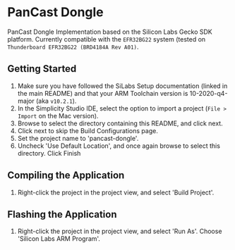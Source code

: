 # PanCast Dongle

PanCast Dongle Implementation based on the Silicon Labs Gecko SDK platform. Currently compatible with the `EFR32BG22` system (tested on `Thunderboard EFR32BG22 (BRD4184A Rev A01)`.

## Getting Started

1. Make sure you have followed the SiLabs Setup documentation (linked in the main README) and that your ARM Toolchain version is 10-2020-q4-major (aka `v10.2.1`).
2. In the Simplicity Studio IDE, select the option to import a project (`File > Import` on the Mac version).
3. Browse to select the directory containing this README, and click next.
4. Click next to skip the Build Configurations page.
5. Set the project name to 'pancast-dongle'.
6. Uncheck 'Use Default Location', and once again browse to select this directory. Click Finish

## Compiling the Application

1. Right-click the project in the project view, and select 'Build Project'.

## Flashing the Application

1. Right-click the project in the project view, and select 'Run As'. Choose 'Silicon Labs ARM Program'.